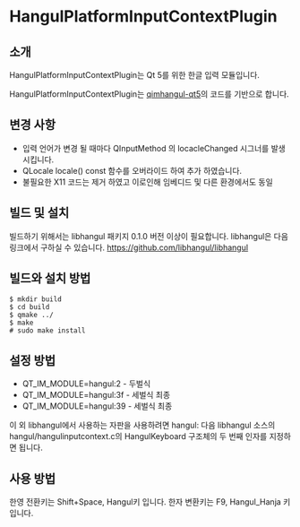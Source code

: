 HangulPlatformInputContextPlugin
=============

## 소개
HangulPlatformInputContextPlugin는 Qt 5를 위한 한글 입력 모듈입니다. 

HangulPlatformInputContextPlugin는 [qimhangul-qt5](https://github.com/peremen/qimhangul-qt5)의 코드를
기반으로 합니다.

## 변경 사항
- 입력 언어가 변경 될 때마다 QInputMethod 의  locacleChanged 시그너를 발생 시킵니다.
- QLocale locale() const 함수를 오버라이드 하여 추가 하였습니다.
- 불필요한 X11 코드는 제거 하였고 이로인해 임베디드 및 다른 환경에서도 동일

## 빌드 및 설치
빌드하기 위해서는 libhangul 패키지 0.1.0 버전 이상이 필요합니다.
libhangul은 다음 링크에서 구하실 수 있습니다.
https://github.com/libhangul/libhangul

## 빌드와 설치 방법

    $ mkdir build
    $ cd build
    $ qmake ../
    $ make
    # sudo make install


## 설정 방법
* QT_IM_MODULE=hangul:2 - 두벌식
* QT_IM_MODULE=hangul:3f - 세벌식 최종
* QT_IM_MODULE=hangul:39 - 세벌식 최종

이 외 libhangul에서 사용하는 자판을 사용하려면 hangul: 다음 libhangul 소스의
hangul/hangulinputcontext.c의 HangulKeyboard 구조체의 두 번째 인자를 지정하면
됩니다.

## 사용 방법
한영 전환키는 Shift+Space, Hangul키 입니다.
한자 변환키는 F9, Hangul_Hanja 키 입니다.
